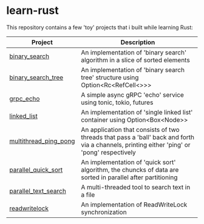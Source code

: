 # learn-rust

This repository contains a few 'toy' projects that i built while learning Rust:

| Project  | Description |
| ------------- | ------------- |
[binary_search](binary_search/) | An implementation of 'binary search' algorithm in a slice of sorted elements
[binary_search_tree](binary_search_tree) | An implementation of 'binary search tree' structure using Option<Rc<RefCell<>>>
[grpc_echo](grpc_echo) | A simple async gRPC 'echo' service using tonic, tokio, futures
[linked_list](linked_list) | An implementation of  'single linked list' container using Option<Box<Node<T>>>
[multithread_ping_pong](multithread_ping_pong) | An application that consists of two threads that pass a 'ball' back and forth via a channels, printing either 'ping' or 'pong' respectively
[parallel_quick_sort](parallel_quick_sort) | An implementation of 'quick sort' algorithm, the chuncks of data are sorted in parallel after partitioning 
[parallel_text_search](parallel_text_search) | A multi-threaded tool to search text in a file
[readwritelock](readwritelock) | An implementation of ReadWriteLock synchronization
